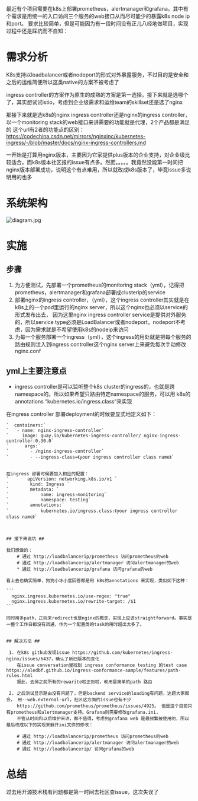 

最近有个项目需要在k8s上部署prometheus，alertmanager和grafana。其中有个需求是用统一的入口访问三个服务的web接口从而尽可能少的暴露k8s node ip和port。
要求比较简单，但是可能因为有一段时间没有正儿八经地做项目，实现过程中还是踩坑而不自知：

# 需求分析 #
  K8s支持以loadbalancer或者nodeport的形式对外暴露服务，不过目的是安全和之后的运维简便所以这类native的方案不被考虑了
  
  ingress controller的方案作为原生的成熟的方案是第一选择，接下来就是选哪个了，其实想试试istio，考虑到企业级需求和运维team的skillset还是选了nginx
  
  那接下来就是选k8s的nginx ingress controller还是nginx的ingress controller，以一个monitoring stack的web接口来讲需要的功能就是代理，2个产品都是满足的
  这个url有2者的功能点的区别：https://codechina.csdn.net/mirrors/nginxinc/kubernetes-ingress/-/blob/master/docs/nginx-ingress-controllers.md
  
  一开始是打算用nginx版本，主要因为它家提供plus版本的企业支持，对企业级比较适合，而k8s版本社区报的issue有点多。然而。。。。。我竟然没能第一时间把nginx版本部署成功，说明这个有点难用，所以就改成k8s版本了，毕竟issue多说明用的也多


# 系统架构 #

![diagram.jpg](https:// "diagram")

# 实施 #

  ## 步骤 ##

  1. 为方便测试，先部署一个prometheus的monitoring stack（yml），记得把prometheus，alertmanager和grafana部署成clusterip的service
  2. 部署nginx的ingress controller，（yml），这个ingress controller其实就是在k8s上的一个pod里运行的nginx server，所以这个nginx也必须以service的形式发布出去，
  因为这里nginx ingress controller service是提供对外服务的，所以service type必须是LoadBalancer或者nodeport。nodeport不考虑，因为需求就是不希望使用k8s的nodeip来访问
  3. 为每一个服务部署一个ingress（yml），这个ingress的用处就是把每个服务的路由规则注入到ingress controller这个nginx server上来避免每次手动修改nginx.conf

  ## yml上主要注意点 ##
  
  * ingress controller是可以监听整个k8s cluster的ingress的，也就是跨namespace的。所以如果希望只路由特定namespace的服务，可以用 k8s的annotations “kubernetes.io/ingress.class“来实现

  在ingress controller 部署deployment的时候要显式地定义如下：
    
    `  containers:`
    `   - name: nginx-ingress-controller`
    `     image: quay.io/kubernetes-ingress-controller/ nginx-ingress-controller:0.30.0`
    `      args:`
    `        - /nginx-ingress-controller`
    `        - --ingress-class=《your ingress controller class name》`
     

    在ingress 部署时候要加入相应的配置：
    `       apiVersion: networking.k8s.io/v1 ` 
    `        kind: Ingress `
    `        metadata: `
    `            name: ingress-monitoring`
    `            namespace: testing`
    `        annotations:`
    `            kubernetes.io/ingress.class:《your ingress controller class name》` 
    


    ## 接下来说坑 ##
    
    我们想做的：
        # 通过 http://loadbalancerip/prometheus 访问prometheus的web       
        # 通过 http://loadbalancerip/alertmanager 访问alertmanager的web  
        * 通过 http://loadbalancerip/grafana 访问grafana的web
    
    看上去也确实简单，狗狗小冰小度回答都是用 k8s的annotations 来实现，类似如下这种： 
    
    ```
      nginx.ingress.kubernetes.io/use-regex: "true"
      nginx.ingress.kubernetes.io/rewrite-target: /$1
    ```

    同时用多path，正则来redirect也是nginx的概念，实现上应该straightforward。事实是一整个工作日都没有调通，作为一个配置类的task的用时超出太多了。


    ## 解决方法 ##
    
     1. 在k8s github发现issue https://github.com/kubernetes/ingress-nginx/issues/6437，确认了新旧版本的变化 
        在issue conversation里找到 ingress conformance testing 的test case https://aledbf.github.io/ingress-conformance-sample/features/path-rules.html
        据此，去掉之前所有的rewarite啦正则啦，改用最简单的path 路由

     2. 之后测试显示路由没有问题了，但是backend service的loading有问题，这题大家都会， 用--web.external-url，社区这方面的issue也有不少  
        https://github.com/prometheus/prometheus/issues/4925。 但是这个目前只有prometheus和alertmanager支持。Grafana则需要修改grafana.ini.
        不管从时间和以后维护来讲，都不值得，考虑到grafana web 是最频繁被使用的，所以最后改成以下的实现来躲开ini文件的修改：  

        # 通过 http://loadbalancerip/prometheus 访问prometheus的web       
        # 通过 http://loadbalancerip/alertmanager 访问alertmanager的web  
        # 通过 http://loadbalancerip/ 访问grafana的web


# 总结 #
  过去用开源技术栈有问题都是第一时间去社区查issue，这次失误了